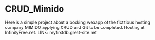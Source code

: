 # CRUD_Mimido
Here is a simple project about a booking webapp of the fictitious hosting company MIMIDO applying CRUD and Git to be completed. Hosting at InfinityFree.net. 
LINK: myfirstdb.great-site.net 
